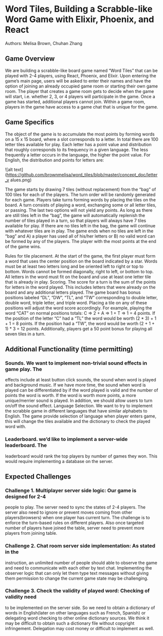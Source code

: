 # Word Tiles, Building a Scrabble-like Word Game with Elixir, Phoenix, and React
Authors: Melisa Brown, Chuhan Zhang


## Game Overview
We are building a scrabble-like board game named “Word Tiles” that can be 
played with 2-4 players, using React, Phoenix, and Elixir. Upon entering the 
game’s main page, users will be asked to enter their names and have the option 
of joining an already occupied game room or starting their own game room. The 
player that creates a game room gets to decide when the game will start, i.e. 
whether 2, 3, or 4 players will participate in the game. Once a game has 
started, additional players cannot join. Within a game room, players in the 
game have access to a game chat that is unique for the game. 

## Game Specifics
The object of the game is to accumulate the most points by forming words on a 
15 x 15 board, where a slot corresponds to a letter. In total there are 100 
letter tiles available for play. Each letter has a point value and distribution 
that roughly corresponds to its frequency in a given language. The less 
frequently a letter occurs in the language, the higher the point value. For 
English, the distribution and points for letters are:

![alt 
text](https://github.com/brownmelisa/word_tiles/blob/master/concept_doc/letter_v
alues.png)

The game starts by drawing 7 tiles (without replacement) from the “bag” of 100 
tiles for each of the players. The turn order will be randomly generated for 
each game. Players take turns forming words by placing the tiles on the board. 
A turn consists of playing a word, exchanging some or all letter tiles, or 
passing. The last two options will not yield any points.  As long as there are 
still tiles left in the “bag”, the game will automatically replenish the number 
of tiles played in a turn, so that players will always have 7 tiles available 
for play. If there are no tiles left in the bag, the game will continue with 
whatever tiles are in play. The game ends when no tiles are left in the “bag” 
and A) a player has used all of his/her letters or B) no valid word can be 
formed by any of the players. The player with the most points at the end of the 
game wins.

Rules for tile placement. At the start of the game, the first player must form 
a word that uses the center position on the board indicated by a star. Words 
must be at least two letters long and be oriented left to right or top to 
bottom. Words cannot be formed diagonally, right to left, or bottom to top. All 
letters in the word must fit on the board and use at least one letter tile that 
is already in play.
Scoring. The score for a turn is the sum of the points for letters in the word 
played. This includes letters that were already on the board and any additional 
letters played. The game board has bonus positions labeled “DL”, “DW”, “TL”, 
and “TW” corresponding to double letter, double word, triple letter, and triple 
word. Placing a tile on any of these positions will adjust the word score 
accordingly. For example, playing the word “CAT” on normal positions totals: C 
=> 2 + A => 1 + T => 1 = 4 points. If the position of the letter “C” had a “TL” 
the word would be worth (2 * 3) + 1 + 1 = 8 points. If the position had a “TW”, 
the word would be worth (2 + 1 + 1) * 3 = 12 points. Additionally, players get 
a 50 point bonus for playing all seven tiles in a turn.

## Additional Functionality (time permitting)
### Sounds. We want to implement non-trivial sound effects in game play. The 
effects include at least button click sounds, the sound when word is played and 
background music. If we have more time, the sound when word is played can be 
differentiated by if the word played is valid and the number of points the word 
is worth.  If the word is worth more points, a more unique/merrier sound is 
played. In addition, we should allow users to turn on/off the sound effect.
Language Selection. We want to try to implement the scrabble game in different 
languages that have similar alphabets to English. The game provide selection of 
language when player enters game, this will change the tiles available and the 
dictionary to check the played word with.

### Leaderboard. we’d like to implement a server-wide leaderboard. The 
leaderboard would rank the top players by number of games they won. This would 
require implementing a database on the server.

## Expected Challenges
### Challenge 1. Multiplayer server side logic: Our game is designed for 2-4 
people to play. The server need to sync the states of 2-4 players. The server 
also need to ignore or prevent moves coming from other players(browsers) when 
one player has current turn. The challenge is to enforce the turn-based rules 
on different players. Also once targeted number of players have joined the 
table, server need to prevent more players from joining table. 

### Challenge 2. Chat room server side implementation: As stated in the 
instruction, an unlimited number of people should able to observe the game and 
need to communicate with each other by text chat. Implementing the observer 
logic that can only let them type text messages without giving them permission 
to change the current game state may be challenging.

### Challenge 3. Check the validity of played word: Checking of validity need 
to be implemented on the server side. So we need to obtain a dictionary of 
words in English(later on other languages such as French, Spanish) or 
delegating word checking to other online dictionary sources. We think it may be 
difficult to obtain such a dictionary file without copyright infringement. 
Delegation may cost money or difficult to implement as well.
